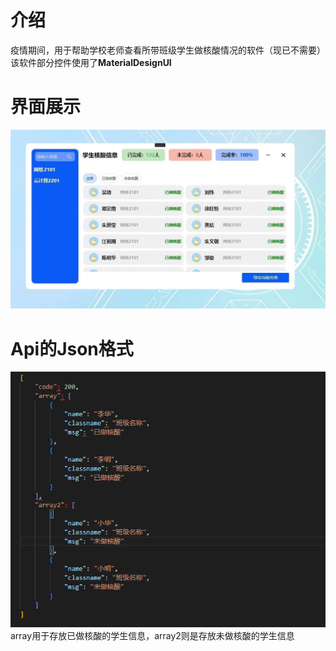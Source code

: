 # 介绍
疫情期间，用于帮助学校老师查看所带班级学生做核酸情况的软件（现已不需要）<br> 该软件部分控件使用了**MaterialDesignUI**
# 界面展示
![image](https://github.com/MoYu030/NucleicAcidDataStatistics/blob/main/%E6%A0%B8%E9%85%B8%E6%A3%80%E6%B5%8B%E6%95%B0%E6%8D%AE%E7%BB%9F%E8%AE%A1/Resources/23424234.jpg)
# Api的Json格式
![image](https://github.com/MoYu030/NucleicAcidDataStatistics/blob/main/%E6%A0%B8%E9%85%B8%E6%A3%80%E6%B5%8B%E6%95%B0%E6%8D%AE%E7%BB%9F%E8%AE%A1/Resources/092639.png)
array用于存放已做核酸的学生信息，array2则是存放未做核酸的学生信息
